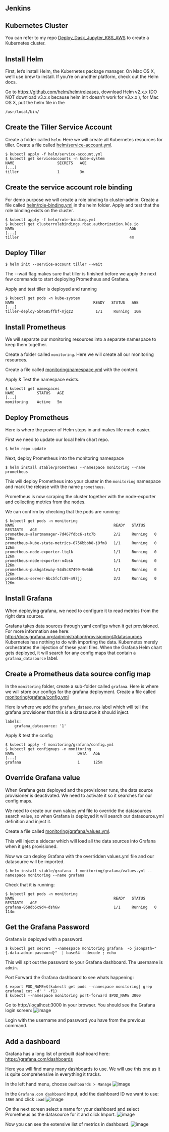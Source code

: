 ## Jenkins

## Kubernetes Cluster
You can refer to my repo [Deploy_Dask_Jupyter_K8S_AWS](https://github.com/cy235/Deploy_Dask_Jupyter_K8S_AWS) to create a Kubernetes cluster.

## Install Helm
First, let’s install Helm, the Kubernetes package manager. On Mac OS X, we’ll use brew to install. If you’re on another platform, check out the Helm docs.

Go to https://github.com/helm/helm/releases, download Helm v2.x.x (DO NOT download v3.x.x because helm init doesn't work for v3.x.x ), for Mac OS X, put the helm file in the
```
/usr/local/bin/ 
```
## Create the Tiller Service Account
Create a folder called `helm`. Here we will create all Kubernetes resources for tiller. Create a file called [helm/service-account.yml](https://github.com/cy235/Jenkins_K8S_Grafana/blob/master/helm/service-account.yml).
```
$ kubectl apply -f helm/service-account.yml
$ kubectl get serviceaccounts -n kube-system
NAME                   SECRETS   AGE
[...]
tiller                 1         3m
```
## Create the service account role binding
For demo purpose we will create a role binding to cluster-admin. Create a file called [helm/role-binding.yml](https://github.com/cy235/Jenkins_K8S_Grafana/blob/master/helm/role-binding.yml) in the helm folder.
Apply and test that the role binding exists on the cluster.
```
$ kubectl apply -f helm/role-binding.yml
$ kubectl get clusterrolebindings.rbac.authorization.k8s.io
NAME                                                   AGE
[...]
tiller                                                 4m
```
## Deploy Tiller
```
$ helm init --service-account tiller --wait
```
The --wait flag makes sure that tiller is finished before we apply the next few commands to start deploying Prometheus and Grafana.

Apply and test tiller is deployed and running
```
$ kubectl get pods -n kube-system
NAME                                   READY   STATUS   AGE
[...]
tiller-deploy-5b4685ffbf-mjqz2          1/1     Running  10m
```

## Install Prometheus
We will separate our monitoring resources into a separate namespace to keep them together.

Create a folder called `monitoring`. Here we will create all our monitoring resources.

Create a file called [monitoring/namespace.yml](https://github.com/cy235/Jenkins_K8S_Grafana/blob/master/monitoring/namespace.yml) with the content.

Apply & Test the namespace exists.

```
$ kubectl get namespaces
NAME          STATUS   AGE
[...]
monitoring    Active   5m
```

## Deploy Prometheus
Here is where the power of Helm steps in and makes life much easier.

First we need to update our local helm chart repo.

```
$ helm repo update
```

Next, deploy Prometheus into the monitoring namespace
```
$ helm install stable/prometheus --namespace monitoring --name prometheus
```

This will deploy Prometheus into your cluster in the `monitoring` namespace and mark the release with the name `prometheus`.

Prometheus is now scraping the cluster together with the node-exporter and collecting metrics from the nodes.

We can confirm by checking that the pods are running:
```
$ kubectl get pods -n monitoring
NAME                                            READY   STATUS    RESTARTS   AGE
prometheus-alertmanager-7d467fdbc6-stc7b        2/2     Running   0          126m
prometheus-kube-state-metrics-6756bbbb8-j9fm8   1/1     Running   0          126m
prometheus-node-exporter-ltqlk                  1/1     Running   0          126m
prometheus-node-exporter-n4bsb                  1/1     Running   0          126m
prometheus-pushgateway-54d5c87499-9w6bh         1/1     Running   0          126m
prometheus-server-6bc5fcfc89-m97jj              2/2     Running   0          126m
```

## Install Grafana
When deploying grafana, we need to configure it to read metrics from the right data sources.

Grafana takes data sources through yaml configs when it get provisioned.
For more information see here: http://docs.grafana.org/administration/provisioning/#datasources
Kubernetes has nothing to do with importing the data. Kubernetes merely orchestrates the injection of these yaml files.
When the Grafana Helm chart gets deployed, it will search for any config maps that contain a `grafana_datasource` label.

## Create a Prometheus data source config map
In the `monitoring` folder, create a sub-folder called `grafana`.
Here is where we will store our configs for the grafana deployment.
Create a file called [monitoring/grafana/config.yml](https://github.com/cy235/Jenkins_K8S_Grafana/blob/master/monitoring/grafana/config.yml)

Here is where we add the `grafana_datasource` label which will tell the grafana provisioner that this is a datasource it should inject.
```
labels:
    grafana_datasource: '1'
```

Apply & test the config

```
$ kubectl apply -f monitoring/grafana/config.yml
$ kubectl get configmaps -n monitoring
NAME                            DATA   AGE
[...]
grafana                         1      125m
```

## Override Grafana value
When Grafana gets deployed and the provisioner runs, the data source provisioner is deactivated. We need to activate it so it searches for our config maps.

We need to create our own values.yml file to override the datasources search value, so when Grafana is deployed it will search our datasource.yml definition and inject it.

Create a file called [monitoring/grafana/values.yml](https://github.com/cy235/Jenkins_K8S_Grafana/blob/master/monitoring/grafana/values.yml).

This will inject a sidecar which will load all the data sources into Grafana when it gets provisioned.

Now we can deploy Grafana with the overridden values.yml file and our datasource will be imported.

```
$ helm install stable/grafana -f monitoring/grafana/values.yml --namespace monitoring --name grafana
```

Check that it is running:
```
$ kubectl get pods -n monitoring
NAME                                            READY   STATUS    RESTARTS   AGE
grafana-858db5c9d4-dsh6w                        1/1     Running   0          114m
```

## Get the Grafana Password
Grafana is deployed with a password. 
```
$ kubectl get secret  --namespace monitoring grafana  -o jsonpath="{.data.admin-password}"  | base64 --decode ; echo
```
This will spit out the password to your Grafana dashboard.
The username is `admin`.

Port Forward the Grafana dashboard to see whats happening:
```
$ export POD_NAME=$(kubectl get pods --namespace monitoring| grep grafana| cut -d' ' -f1)
$ kubectl --namespace monitoring port-forward $POD_NAME 3000
```
Go to http://localhost:3000 in your browser. You should see the Grafana login screen:
![image](https://github.com/cy235/Jenkins_K8S_Grafana/blob/master/image/grafana1.jpg)

Login with the username and password you have from the previous command.

## Add a dashboard
Grafana has a long list of prebuilt dashboard here: https://grafana.com/dashboards

Here you will find many many dashboards to use. We will use this one as it is quite comprehensive in everything it tracks.

In the left hand menu, choose `Dashboards > Manage`
![image](https://github.com/cy235/Jenkins_K8S_Grafana/blob/master/image/grafana2.jpg)

In the `Grafana.com dashboard` input, add the dashboard ID we want to use: `1860` and click `Load`
![image](https://github.com/cy235/Jenkins_K8S_Grafana/blob/master/image/grafana3.jpg)

On the next screen select a name for your dashboard and select Prometheus as the datasource for it and click Import.
![image](https://github.com/cy235/Jenkins_K8S_Grafana/blob/master/image/grafana4.jpg)

Now you can see the extensive list of metrics in dashboard. 
![image](https://github.com/cy235/Jenkins_K8S_Grafana/blob/master/image/grafana5.jpg)
